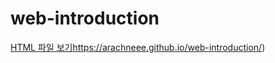 # web-introduction
[HTML 파일 보기](https://arachneee.github.io/web-introduction/)https://arachneee.github.io/web-introduction/)
